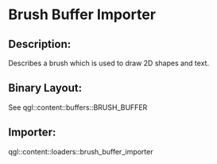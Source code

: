Brush Buffer Importer
=====================

## Description:
Describes a brush which is used to draw 2D shapes and text.

## Binary Layout:
See qgl::content::buffers::BRUSH_BUFFER

## Importer:
qgl::content::loaders::brush_buffer_importer